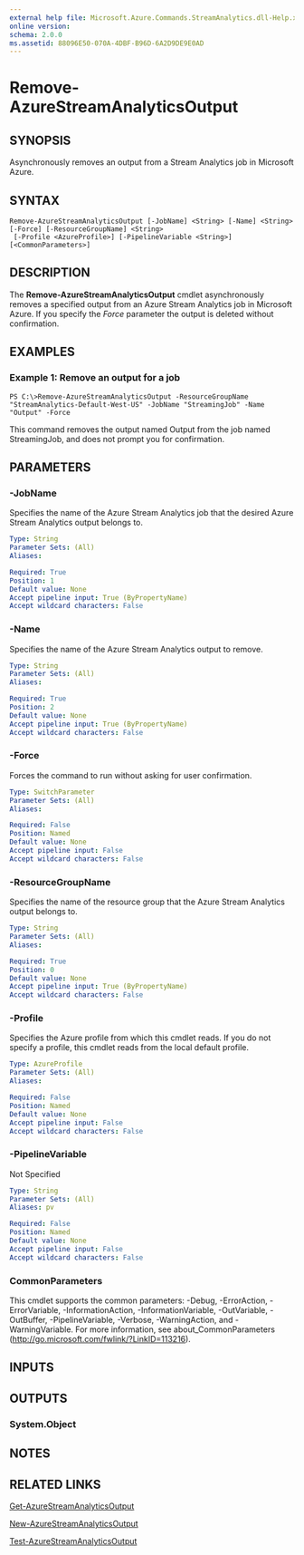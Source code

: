 ```yaml
---
external help file: Microsoft.Azure.Commands.StreamAnalytics.dll-Help.xml
online version: 
schema: 2.0.0
ms.assetid: 88096E50-070A-4DBF-B96D-6A2D9DE9E0AD
---
```


# Remove-AzureStreamAnalyticsOutput

## SYNOPSIS
Asynchronously removes an output from a Stream Analytics job in Microsoft Azure.

## SYNTAX

```
Remove-AzureStreamAnalyticsOutput [-JobName] <String> [-Name] <String> [-Force] [-ResourceGroupName] <String>
 [-Profile <AzureProfile>] [-PipelineVariable <String>] [<CommonParameters>]
```

## DESCRIPTION
The **Remove-AzureStreamAnalyticsOutput** cmdlet asynchronously removes a specified output from an Azure Stream Analytics job in Microsoft Azure.
If you specify the *Force* parameter the output is deleted without confirmation.

## EXAMPLES

### Example 1: Remove an output for a job
```
PS C:\>Remove-AzureStreamAnalyticsOutput -ResourceGroupName "StreamAnalytics-Default-West-US" -JobName "StreamingJob" -Name "Output" -Force
```

This command removes the output named Output from the job named StreamingJob, and does not prompt you for confirmation.

## PARAMETERS

### -JobName
Specifies the name of the Azure Stream Analytics job that the desired Azure Stream Analytics output belongs to.

```yaml
Type: String
Parameter Sets: (All)
Aliases: 

Required: True
Position: 1
Default value: None
Accept pipeline input: True (ByPropertyName)
Accept wildcard characters: False
```

### -Name
Specifies the name of the Azure Stream Analytics output to remove.

```yaml
Type: String
Parameter Sets: (All)
Aliases: 

Required: True
Position: 2
Default value: None
Accept pipeline input: True (ByPropertyName)
Accept wildcard characters: False
```

### -Force
Forces the command to run without asking for user confirmation.

```yaml
Type: SwitchParameter
Parameter Sets: (All)
Aliases: 

Required: False
Position: Named
Default value: None
Accept pipeline input: False
Accept wildcard characters: False
```

### -ResourceGroupName
Specifies the name of the resource group that the Azure Stream Analytics output belongs to.

```yaml
Type: String
Parameter Sets: (All)
Aliases: 

Required: True
Position: 0
Default value: None
Accept pipeline input: True (ByPropertyName)
Accept wildcard characters: False
```

### -Profile
Specifies the Azure profile from which this cmdlet reads.
If you do not specify a profile, this cmdlet reads from the local default profile.

```yaml
Type: AzureProfile
Parameter Sets: (All)
Aliases: 

Required: False
Position: Named
Default value: None
Accept pipeline input: False
Accept wildcard characters: False
```

### -PipelineVariable
Not Specified

```yaml
Type: String
Parameter Sets: (All)
Aliases: pv

Required: False
Position: Named
Default value: None
Accept pipeline input: False
Accept wildcard characters: False
```

### CommonParameters
This cmdlet supports the common parameters: -Debug, -ErrorAction, -ErrorVariable, -InformationAction, -InformationVariable, -OutVariable, -OutBuffer, -PipelineVariable, -Verbose, -WarningAction, and -WarningVariable. For more information, see about_CommonParameters (http://go.microsoft.com/fwlink/?LinkID=113216).

## INPUTS

## OUTPUTS

### System.Object

## NOTES

## RELATED LINKS

[Get-AzureStreamAnalyticsOutput](./Get-AzureStreamAnalyticsOutput.md)

[New-AzureStreamAnalyticsOutput](./New-AzureStreamAnalyticsOutput.md)

[Test-AzureStreamAnalyticsOutput](./Test-AzureStreamAnalyticsOutput.md)


